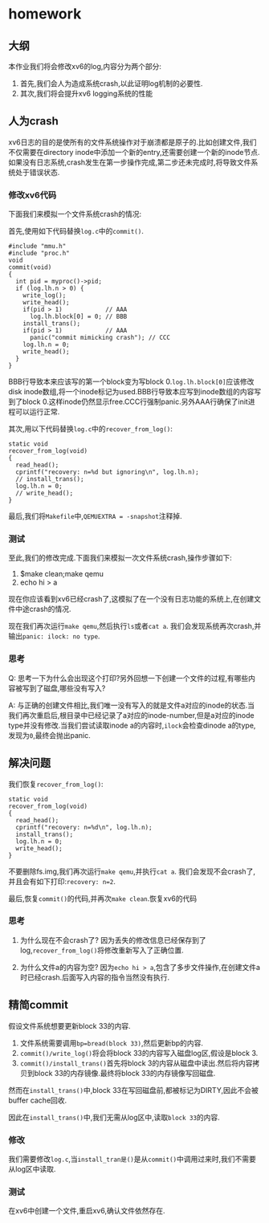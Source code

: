 # homework

## 大纲
本作业我们将会修改xv6的log,内容分为两个部分:
1. 首先,我们会人为造成系统crash,以此证明log机制的必要性.
2. 其次,我们将会提升xv6 logging系统的性能

## 人为crash
xv6日志的目的是使所有的文件系统操作对于崩溃都是原子的.比如创建文件,我们不仅需要在directory inode中添加一个新的entry,还需要创建一个新的inode节点.
如果没有日志系统,crash发生在第一步操作完成,第二步还未完成时,将导致文件系统处于错误状态.


### 修改xv6代码
下面我们来模拟一个文件系统crash的情况:

首先,使用如下代码替换`log.c`中的`commit()`.
```
#include "mmu.h"
#include "proc.h"
void
commit(void)
{
  int pid = myproc()->pid;
  if (log.lh.n > 0) {
    write_log();
    write_head();
    if(pid > 1)            // AAA
      log.lh.block[0] = 0; // BBB
    install_trans();
    if(pid > 1)            // AAA
      panic("commit mimicking crash"); // CCC
    log.lh.n = 0;
    write_head();
  }
}
```
BBB行导致本来应该写的第一个block变为写block 0.`log.lh.block[0]`应该修改disk inode数组,将一个inode标记为used.BBB行导致本应写到inode数组的内容写到了block 0.这样inode仍然显示free.CCC行强制panic.另外AAA行确保了init进程可以运行正常.

其次,用以下代码替换`log.c`中的`recover_from_log()`:
```
static void
recover_from_log(void)
{
  read_head();
  cprintf("recovery: n=%d but ignoring\n", log.lh.n);
  // install_trans();
  log.lh.n = 0;
  // write_head();
}
```

最后,我们将`Makefile`中,`QEMUEXTRA = -snapshot`注释掉.

### 测试
至此,我们的修改完成.下面我们来模拟一次文件系统crash,操作步骤如下:
1. $make clean;make qemu
2. echo hi > a

现在你应该看到xv6已经crash了,这模拟了在一个没有日志功能的系统上,在创建文件中途crash的情况.

现在我们再次运行`make qemu`,然后执行`ls`或者`cat a`.
我们会发现系统再次crash,并输出`panic: ilock: no type`.

### 思考
Q: 思考一下为什么会出现这个打印?另外回想一下创建一个文件的过程,有哪些内容被写到了磁盘,哪些没有写入?

A: 与正确的创建文件相比,我们唯一没有写入的就是文件a对应的inode的状态.当我们再次重启后,根目录中已经记录了a对应的inode-number,但是a对应的inode type并没有修改.当我们尝试读取inode a的内容时,`ilock`会检查dinode a的type,发现为`0`,最终会抛出panic.

## 解决问题
我们恢复`recover_from_log()`:
```
static void
recover_from_log(void)
{
  read_head();
  cprintf("recovery: n=%d\n", log.lh.n);
  install_trans();
  log.lh.n = 0;
  write_head();
}
```

不要删除fs.img,我们再次运行`make qemu`,并执行`cat a`.
我们会发现不会crash了,并且会有如下打印:`recovery: n=2`.

最后,恢复`commit()`的代码,并再次`make clean`.恢复xv6的代码

### 思考
1. 为什么现在不会crash了?
因为丢失的修改信息已经保存到了log,`recover_from_log()`将修改重新写入了正确位置.

2. 为什么文件a的内容为空?
因为`echo hi > a`,包含了多步文件操作,在创建文件a时已经crash.后面写入内容的指令当然没有执行.


## 精简commit
假设文件系统想要更新block 33的内容.
1. 文件系统需要调用`bp=bread(block 33)`,然后更新bp的内容.
2. `commit()/write_log()`将会将block 33的内容写入磁盘log区,假设是block 3.
3. `commit()/install_trans()`首先将block 3的内容从磁盘中读出.然后将内容拷贝到block 33的内存镜像.最终将block 33的内存镜像写回磁盘.

然而在`install_trans()`中,block 33在写回磁盘前,都被标记为DIRTY,因此不会被buffer cache回收.

因此在`install_trans()`中,我们无需从log区中,读取`block 33`的内容.

### 修改
我们需要修改`log.c`,当`install_tran是()`是从`commit()`中调用过来时,我们不需要从log区中读取.

### 测试
在xv6中创建一个文件,重启xv6,确认文件依然存在.
